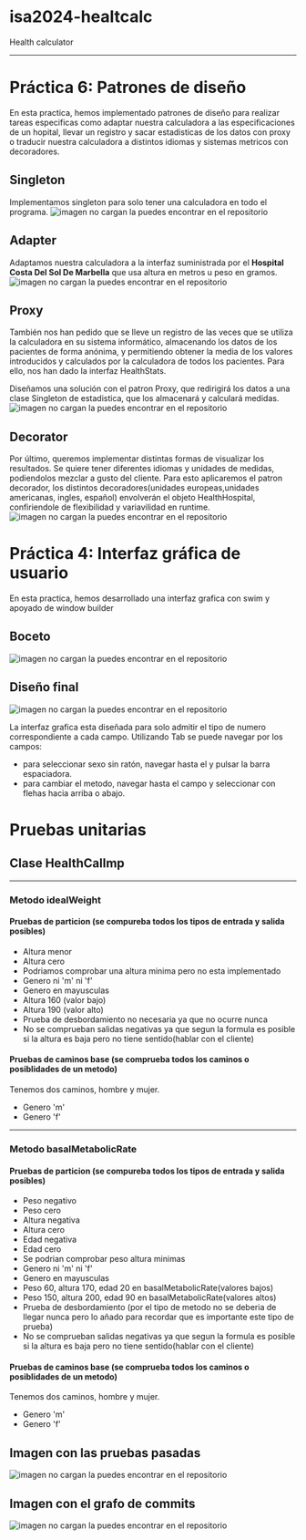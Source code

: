 # isa2024-healtcalc
Health calculator
***
# Práctica 6: Patrones de diseño
En esta practica, hemos implementado patrones de diseño para realizar tareas especificas como adaptar nuestra calculadora a las especificaciones de un hopital, llevar un registro y sacar estadisticas de los datos con proxy o traducir nuestra calculadora a distintos idiomas y sistemas metricos con decoradores.

## Singleton
Implementamos singleton para solo tener una calculadora en todo el programa.
![imagen no cargan la puedes encontrar en el repositorio](design_patterns/singleton.png)
## Adapter
Adaptamos nuestra calculadora a la interfaz suministrada por el **Hospital Costa Del Sol De Marbella** que usa altura en metros u peso en gramos.
![imagen no cargan la puedes encontrar en el repositorio](design_patterns/adapter.png)
## Proxy
También nos han pedido que se lleve un registro de las veces que se utiliza la 
calculadora en su sistema informático, almacenando los datos de los pacientes de 
forma anónima, y permitiendo obtener la media de los valores introducidos y 
calculados por la calculadora de todos los pacientes. Para ello, nos han dado la interfaz HealthStats.

Diseñamos una solución con el patron Proxy, que redirigirá los datos a una clase Singleton de estadistica, que los almacenará y calculará medidas.
![imagen no cargan la puedes encontrar en el repositorio](design_patterns/proxy.png)
## Decorator
Por último, queremos implementar distintas formas de visualizar los resultados. Se quiere tener diferentes idiomas y unidades de medidas, podiendolos mezclar a gusto del cliente. Para esto aplicaremos el patron decorador, los distintos decoradores(unidades europeas,unidades americanas, ingles, español) envolverán el objeto HealthHospital, confiriendole de flexibilidad y variavilidad en runtime.
![imagen no cargan la puedes encontrar en el repositorio](design_patterns/decorador.png)

# Práctica 4: Interfaz gráfica de usuario
En esta practica, hemos desarrollado una interfaz grafica con swim y apoyado de window builder
## Boceto
![imagen no cargan la puedes encontrar en el repositorio](interfaz_boceto.jpeg)

## Diseño final
![imagen no cargan la puedes encontrar en el repositorio](interfaz_final.png)

La interfaz grafica esta diseñada para solo admitir el tipo de numero correspondiente a cada campo.
Utilizando Tab se puede navegar por los campos:
- para seleccionar sexo sin ratón, navegar hasta el y pulsar la barra espaciadora.
- para cambiar el metodo, navegar hasta el campo y seleccionar con flehas hacia arriba o abajo.
# Pruebas unitarias
## Clase HealthCalImp
---
### Metodo idealWeight

#### Pruebas de particion (se compureba todos los tipos de entrada y salida posibles)
- Altura menor
- Altura cero
- Podriamos comprobar una altura minima pero no esta implementado
- Genero ni 'm' ni 'f'
- Genero en mayusculas
- Altura 160 (valor bajo)
- Altura 190 (valor alto)
- Prueba de desbordamiento no necesaria ya que no ocurre nunca 
- No se comprueban salidas negativas ya que segun la formula es posible si la altura es baja pero no tiene sentido(hablar con el cliente)

#### Pruebas de caminos base (se comprueba todos los caminos o posiblidades de un metodo)
Tenemos dos caminos, hombre y mujer.

- Genero 'm'
- Genero 'f'
***
### Metodo basalMetabolicRate

#### Pruebas de particion (se compureba todos los tipos de entrada y salida posibles)
- Peso negativo
- Peso cero
- Altura negativa
- Altura cero
- Edad negativa
- Edad cero
- Se podrian comprobar peso altura minimas
- Genero ni 'm' ni 'f'
- Genero en mayusculas
- Peso 60, altura 170, edad 20 en basalMetabolicRate(valores bajos)
- Peso 150, altura 200, edad 90 en basalMetabolicRate(valores altos)
- Prueba de desbordamiento (por el tipo de metodo no se deberia de llegar nunca pero lo añado para recordar que es importante este tipo de prueba)
- No se comprueban salidas negativas ya que segun la formula es posible si la altura es baja pero no tiene sentido(hablar con el cliente)

#### Pruebas de caminos base (se comprueba todos los caminos o posiblidades de un metodo)
Tenemos dos caminos, hombre y mujer.

- Genero 'm'
- Genero 'f'


## Imagen con las pruebas pasadas

![imagen no cargan la puedes encontrar en el repositorio](pruebasPasadas.png)

## Imagen con el grafo de commits

![imagen no cargan la puedes encontrar en el repositorio](grafoCommits.png)